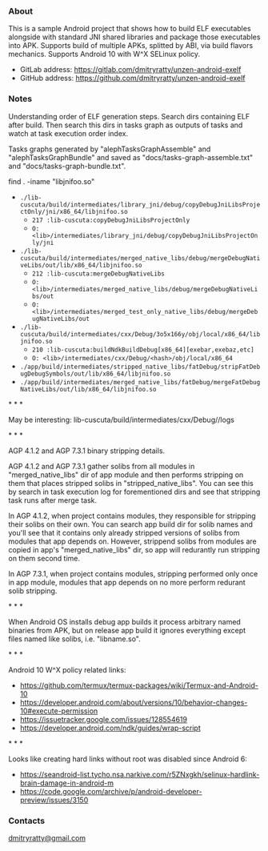 ### About

This is a sample Android project that shows how to build ELF executables
alongside with standard JNI shared libraries and package those executables
into APK. Supports build of multiple APKs, splitted by ABI, via build
flavors mechanics. Supports Android 10 with W^X SELinux policy.

* GitLab address: https://gitlab.com/dmitryratty/unzen-android-exelf
* GitHub address: https://github.com/dmitryratty/unzen-android-exelf

### Notes

Understanding order of ELF generation steps. Search dirs containing ELF after
build. Then search this dirs in tasks graph as outputs of tasks and watch at
task execution order index.

Tasks graphs generated by "alephTasksGraphAssemble" and "alephTasksGraphBundle"
and saved as "docs/tasks-graph-assemble.txt" and "docs/tasks-graph-bundle.txt".

find . -iname "libjnifoo.so"

- `./lib-cuscuta/build/intermediates/library_jni/debug/copyDebugJniLibsProjectOnly/jni/x86_64/libjnifoo.so`
  - `217 :lib-cuscuta:copyDebugJniLibsProjectOnly`
  - `O: <lib>/intermediates/library_jni/debug/copyDebugJniLibsProjectOnly/jni`
- `./lib-cuscuta/build/intermediates/merged_native_libs/debug/mergeDebugNativeLibs/out/lib/x86_64/libjnifoo.so`
  - `212 :lib-cuscuta:mergeDebugNativeLibs`
  - `O: <lib>/intermediates/merged_native_libs/debug/mergeDebugNativeLibs/out`
  - `O: <lib>/intermediates/merged_test_only_native_libs/debug/mergeDebugNativeLibs/out`
- `./lib-cuscuta/build/intermediates/cxx/Debug/3o5x166y/obj/local/x86_64/libjnifoo.so`
  - `210 :lib-cuscuta:buildNdkBuildDebug[x86_64][exebar,exebaz,etc]`
  - `O: <lib>/intermediates/cxx/Debug/<hash>/obj/local/x86_64`
- `./app/build/intermediates/stripped_native_libs/fatDebug/stripFatDebugDebugSymbols/out/lib/x86_64/libjnifoo.so`
- `./app/build/intermediates/merged_native_libs/fatDebug/mergeFatDebugNativeLibs/out/lib/x86_64/libjnifoo.so`

\* \* \*

May be interesting: lib-cuscuta/build/intermediates/cxx/Debug/<hash>/logs

\* \* \*

AGP 4.1.2 and AGP 7.3.1 binary stripping details.

AGP 4.1.2 and AGP 7.3.1 gather solibs from all modules in "merged_native_libs"
dir of app module and then performs stripping on them that places stripped
solibs in "stripped_native_libs". You can see this by search in task execution
log for forementioned dirs and see that stripping task runs after merge task.

In AGP 4.1.2, when project contains modules, they responsible for stripping
their solibs on their own. You can search app build dir for solib names and
you'll see that it contains only already stripped versions of solibs from
modules that app depends on. However, strippend solibs from modules are
copied in app's "merged_native_libs" dir, so app will redurantly run stripping
on them second time.

In AGP 7.3.1, when project contains modules, stripping performed only once
in app module, modules that app depends on no more perform redurant solib
stripping.

\* \* \*

When Android OS installs debug app builds it process arbitrary named binaries
from APK, but on release app build it ignores everything except files named
like solibs, i.e. "libname.so".

\* \* \*

Android 10 W^X policy related links:
* https://github.com/termux/termux-packages/wiki/Termux-and-Android-10
* https://developer.android.com/about/versions/10/behavior-changes-10#execute-permission
* https://issuetracker.google.com/issues/128554619
* https://developer.android.com/ndk/guides/wrap-script

\* \* \*

Looks like creating hard links without root was disabled since Android 6:
* https://seandroid-list.tycho.nsa.narkive.com/r5ZNxgkh/selinux-hardlink-brain-damage-in-android-m
* https://code.google.com/archive/p/android-developer-preview/issues/3150

### Contacts

dmitryratty@gmail.com